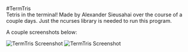 #TermTris  
Tetris in the terminal!
Made by Alexander Sieusahai over the course of a couple days.
Just the ncurses library is needed to run this program.

A couple screenshots below:


![TermTris Screenshot](https://imgur.com/UXgy1x3.png)
![TermTris Screenshot](https://imgur.com/pMMiZ1R.png)

